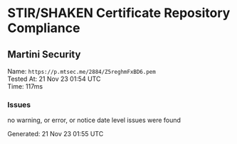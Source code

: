 # STIR/SHAKEN Certificate Repository Compliance

## Martini Security

Name: `https://p.mtsec.me/2884/Z5reghmFxBD6.pem`\
Tested At: 21 Nov 23 01:54 UTC\
Time: 117ms

### Issues

no warning, or error, or notice date level issues were found

Generated: 21 Nov 23 01:55 UTC